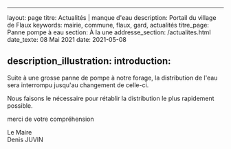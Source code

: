 
---
layout: page
titre: Actualités | manque d'eau
description: Portail du village de Flaux
keywords: mairie, commune, flaux, gard, actualités
titre_page: Panne pompe à eau
section: À la une
addresse_section: /actualites.html
date_texte: 08 Mai 2021
date: 2021-05-08

description_illustration: 
introduction: 
---

Suite à  une grosse panne de pompe à notre forage, la distribution de l'eau sera interrompu jusqu'au changement de celle-ci.<br>

Nous faisons le nécessaire pour rétablir la distribution le plus
rapidement possible.<br>

merci de votre compréhension<br>



Le Maire<br>
Denis JUVIN
